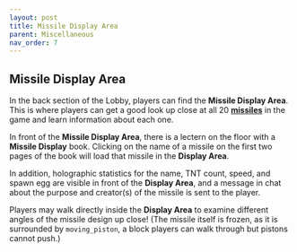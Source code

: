 ```yaml
---
layout: post
title: Missile Display Area
parent: Miscellaneous
nav_order: 7
---
```

**Missile Display Area**
---

In the back section of the Lobby, players can find the **Missile Display Area**. This is where players can get a good look up close at all 20 **[missiles](https://zeroniaserver.github.io/RocketRidersWiki/missiles)** in the game and learn information about each one.

In front of the **Missile Display Area**, there is a lectern on the floor with a **Missile Display** book. Clicking on the name of a missile on the first two pages of the book will load that missile in the **Display Area**.

In addition, holographic statistics for the name, TNT count, speed, and spawn egg are visible in front of the **Display Area**, and a message in chat about the purpose and creator(s) of the missile is sent to the player.

Players may walk directly inside the **Display Area** to examine different angles of the missile design up close! (The missile itself is frozen, as it is surrounded by `moving_piston`, a block players can walk through but pistons cannot push.)